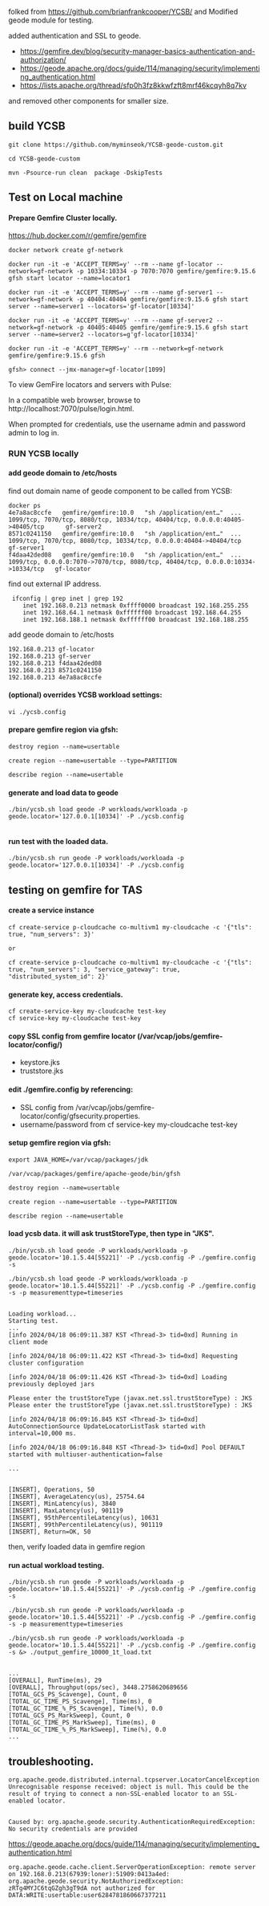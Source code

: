 folked from https://github.com/brianfrankcooper/YCSB/ and Modified geode module for testing.

added authentication and SSL to geode. 
- https://gemfire.dev/blog/security-manager-basics-authentication-and-authorization/
- https://geode.apache.org/docs/guide/114/managing/security/implementing_authentication.html
- https://lists.apache.org/thread/sfp0h3fz8kkwfzft8mrf46kcqyh8q7kv

and removed other components for smaller size.


## build YCSB 
```
git clone https://github.com/myminseok/YCSB-geode-custom.git

cd YCSB-geode-custom

mvn -Psource-run clean  package -DskipTests

```

## Test on Local machine

#### Prepare Gemfire Cluster locally.

https://hub.docker.com/r/gemfire/gemfire

```
docker network create gf-network

docker run -it -e 'ACCEPT_TERMS=y' --rm --name gf-locator --network=gf-network -p 10334:10334 -p 7070:7070 gemfire/gemfire:9.15.6 gfsh start locator --name=locator1

docker run -it -e 'ACCEPT_TERMS=y' --rm --name gf-server1 --network=gf-network -p 40404:40404 gemfire/gemfire:9.15.6 gfsh start server --name=server1 --locators='gf-locator[10334]'

docker run -it -e 'ACCEPT_TERMS=y' --rm --name gf-server2 --network=gf-network -p 40405:40405 gemfire/gemfire:9.15.6 gfsh start server --name=server2 --locators=g'gf-locator[10334]'

```

```
docker run -it -e 'ACCEPT_TERMS=y' --rm --network=gf-network gemfire/gemfire:9.15.6 gfsh

gfsh> connect --jmx-manager=gf-locator[1099]
```


To view GemFire locators and servers with Pulse:

In a compatible web browser, browse to http://localhost:7070/pulse/login.html.

When prompted for credentials, use the username admin and password admin to log in.




### RUN YCSB locally

#### add geode domain to /etc/hosts
find out domain name of geode component to be called from YCSB:
```
docker ps
4e7a8ac8ccfe   gemfire/gemfire:10.0   "sh /application/ent…"  ...   1099/tcp, 7070/tcp, 8080/tcp, 10334/tcp, 40404/tcp, 0.0.0.0:40405->40405/tcp      gf-server2
8571c0241150   gemfire/gemfire:10.0   "sh /application/ent…"  ...   1099/tcp, 7070/tcp, 8080/tcp, 10334/tcp, 0.0.0.0:40404->40404/tcp                 gf-server1
f4daa42ded08   gemfire/gemfire:10.0   "sh /application/ent…"  ...   1099/tcp, 0.0.0.0:7070->7070/tcp, 8080/tcp, 40404/tcp, 0.0.0.0:10334->10334/tcp   gf-locator
```
find out external IP address. 
```
 ifconfig | grep inet | grep 192
	inet 192.168.0.213 netmask 0xffff0000 broadcast 192.168.255.255
	inet 192.168.64.1 netmask 0xffffff00 broadcast 192.168.64.255
	inet 192.168.188.1 netmask 0xffffff00 broadcast 192.168.188.255
```

add geode domain to /etc/hosts
```
192.168.0.213 gf-locator
192.168.0.213 gf-server
192.168.0.213 f4daa42ded08
192.168.0.213 8571c0241150
192.168.0.213 4e7a8ac8ccfe
```

#### (optional) overrides YCSB workload settings: 
```
vi ./ycsb.config
```

#### prepare gemfire region via gfsh:
```
destroy region --name=usertable

create region --name=usertable --type=PARTITION

describe region --name=usertable
```


#### generate and load data to geode
```
./bin/ycsb.sh load geode -P workloads/workloada -p geode.locator='127.0.0.1[10334]' -P ./ycsb.config 


```

#### run test with the loaded data.
```
./bin/ycsb.sh run geode -P workloads/workloada -p geode.locator='127.0.0.1[10334]' -P ./ycsb.config 
```


## testing on gemfire for TAS

####  create a service instance
```
cf create-service p-cloudcache co-multivm1 my-cloudcache -c '{"tls": true, "num_servers": 3}' 

or

cf create-service p-cloudcache co-multivm1 my-cloudcache -c '{"tls": true, "num_servers": 3, "service_gateway": true, "distributed_system_id": 2}'
```

#### generate key, access credentials.
```
cf create-service-key my-cloudcache test-key
cf service-key my-cloudcache test-key
```

####  copy SSL config from gemfire locator (/var/vcap/jobs/gemfire-locator/config/)
- keystore.jks
- truststore.jks

#### edit ./gemfire.config by referencing:
- SSL config from /var/vcap/jobs/gemfire-locator/config/gfsecurity.properties.
- username/password from cf service-key my-cloudcache test-key

#### setup gemfire region via gfsh:
```
export JAVA_HOME=/var/vcap/packages/jdk

/var/vcap/packages/gemfire/apache-geode/bin/gfsh

destroy region --name=usertable

create region --name=usertable --type=PARTITION

describe region --name=usertable

```


#### load ycsb data. it will ask trustStoreType, then type in "JKS".
```
./bin/ycsb.sh load geode -P workloads/workloada -p geode.locator='10.1.5.44[55221]' -P ./ycsb.config -P ./gemfire.config -s

./bin/ycsb.sh load geode -P workloads/workloada -p geode.locator='10.1.5.44[55221]' -P ./ycsb.config -P ./gemfire.config -s -p measurementtype=timeseries


Loading workload...
Starting test.
...
[info 2024/04/18 06:09:11.387 KST <Thread-3> tid=0xd] Running in client mode

[info 2024/04/18 06:09:11.422 KST <Thread-3> tid=0xd] Requesting cluster configuration

[info 2024/04/18 06:09:11.426 KST <Thread-3> tid=0xd] Loading previously deployed jars

Please enter the trustStoreType (javax.net.ssl.trustStoreType) : JKS
Please enter the trustStoreType (javax.net.ssl.trustStoreType) : JKS

[info 2024/04/18 06:09:16.845 KST <Thread-3> tid=0xd] AutoConnectionSource UpdateLocatorListTask started with interval=10,000 ms.

[info 2024/04/18 06:09:16.848 KST <Thread-3> tid=0xd] Pool DEFAULT started with multiuser-authentication=false

...


[INSERT], Operations, 50
[INSERT], AverageLatency(us), 25754.64
[INSERT], MinLatency(us), 3840
[INSERT], MaxLatency(us), 901119
[INSERT], 95thPercentileLatency(us), 10631
[INSERT], 99thPercentileLatency(us), 901119
[INSERT], Return=OK, 50

```
then, verify loaded data in gemfire region
####  run actual workload testing.
```
./bin/ycsb.sh run geode -P workloads/workloada -p geode.locator='10.1.5.44[55221]' -P ./ycsb.config -P ./gemfire.config -s

./bin/ycsb.sh run geode -P workloads/workloada -p geode.locator='10.1.5.44[55221]' -P ./ycsb.config -P ./gemfire.config -s -p measurementtype=timeseries

./bin/ycsb.sh run geode -P workloads/workloada -p geode.locator='10.1.5.44[55221]' -P ./ycsb.config -P ./gemfire.config -s &> ./output_gemfire_10000_1t_load.txt


...
[OVERALL], RunTime(ms), 29
[OVERALL], Throughput(ops/sec), 3448.2758620689656
[TOTAL_GCS_PS_Scavenge], Count, 0
[TOTAL_GC_TIME_PS_Scavenge], Time(ms), 0
[TOTAL_GC_TIME_%_PS_Scavenge], Time(%), 0.0
[TOTAL_GCS_PS_MarkSweep], Count, 0
[TOTAL_GC_TIME_PS_MarkSweep], Time(ms), 0
[TOTAL_GC_TIME_%_PS_MarkSweep], Time(%), 0.0
...

```

## troubleshooting.

```
org.apache.geode.distributed.internal.tcpserver.LocatorCancelException: Unrecognisable response received: object is null. This could be the result of trying to connect a non-SSL-enabled locator to an SSL-enabled locator.
```

```

Caused by: org.apache.geode.security.AuthenticationRequiredException: No security credentials are provided
```

https://geode.apache.org/docs/guide/114/managing/security/implementing_authentication.html


```
org.apache.geode.cache.client.ServerOperationException: remote server on 192.168.0.213(67939:loner):51909:0413a4ed: org.apache.geode.security.NotAuthorizedException: zRTg4MYJC6tqGZgh3gT9dA not authorized for DATA:WRITE:usertable:user6284781860667377211
```
